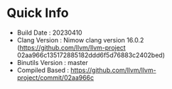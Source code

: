 # Quick Info
* Build Date : 20230410
* Clang Version : Nimow clang version 16.0.2 (https://github.com/llvm/llvm-project 02aa966c135172885182ddd6f5d76883c2402bed)
* Binutils Version : master
* Compiled Based : https://github.com/llvm/llvm-project/commit/02aa966c

